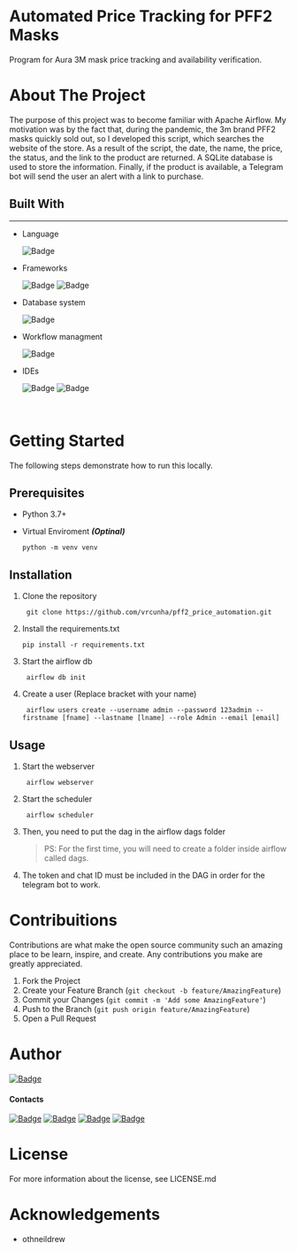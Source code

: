 # Automated Price Tracking for PFF2 Masks
Program for Aura 3M mask price tracking and availability verification.

# About The Project

The purpose of this project was to become familiar with Apache Airflow. My motivation was by the fact that, during the pandemic, the 3m brand PFF2 masks quickly sold out, so I developed this script, which searches the website of the store. As a result of the script, the date, the name, the price, the status, and the link to the product are returned. A SQLite database is used to store the information. Finally, if the product is available, a Telegram bot will send the user an alert with a link to purchase.

## Built With
-------------

- Language

    ![Badge](https://img.shields.io/badge/Python-FFD43B?style=for-the-badge&logo=python&logoColor=darkgreen)

- Frameworks

    ![Badge](https://img.shields.io/badge/Pandas-2C2D72?style=for-the-badge&logo=pandas&logoColor=white)
    ![Badge](https://img.shields.io/badge/Selenium-43B02A?style=for-the-badge&logo=Selenium&logoColor=white)

- Database system

    ![Badge](https://img.shields.io/badge/SQLite-07405E?style=for-the-badge&logo=sqlite&logoColor=white	)


- Workflow managment

    ![Badge](https://img.shields.io/badge/Airflow-017CEE?style=for-the-badge&logo=Apache%20Airflow&logoColor=white)

- IDEs

    ![Badge](https://img.shields.io/badge/Jupyter-F37626.svg?&style=for-the-badge&logo=Jupyter&logoColor=white)
    ![Badge](https://img.shields.io/badge/VSCode-0078D4?style=for-the-badge&logo=visual%20studio%20code&logoColor=white)

<br>


# Getting Started

The following steps demonstrate how to run this locally.

## Prerequisites    
- Python 3.7+

- Virtual Enviroment ***(Optinal)***

    `python -m venv venv`

## Installation

1. Clone the repository

        git clone https://github.com/vrcunha/pff2_price_automation.git

2. Install the requirements.txt

       pip install -r requirements.txt
 
3. Start the airflow db

        airflow db init

4. Create a user (Replace bracket with your name) 

        airflow users create --username admin --password 123admin --firstname [fname] --lastname [lname] --role Admin --email [email]

## Usage

1. Start the webserver

        airflow webserver

2. Start the scheduler

        airflow scheduler

3. Then, you need to put the dag in the airflow dags folder
    > PS: For the first time, you will need to create a folder inside airflow called dags.

4. The token and chat ID must be included in the DAG in order for the telegram bot to work.

# Contribuitions

Contributions are what make the open source community such an amazing place to be learn, inspire, and create. Any contributions you make are greatly appreciated.

1. Fork the Project
2. Create your Feature Branch (`git checkout -b feature/AmazingFeature`)
3. Commit your Changes (`git commit -m 'Add some AmazingFeature'`)
4. Push to the Branch (`git push origin feature/AmazingFeature`)
5. Open a Pull Request

# Author
[![Badge](https://img.shields.io/badge/Autor-Victor_Cunha-07405E?style=for-the-badge)](https://github.com/vrcunha/)

#### Contacts

[![Badge](https://img.shields.io/badge/Github-black?style=for-the-badge&logo=github)](https://github.com/vrcunha)
[![Badge](https://img.shields.io/badge/LinkedIn-blue?style=for-the-badge&logo=linkedin)](https://www.linkedin.com/in/victor-de-rezende-cunha)
[![Badge](https://img.shields.io/badge/Telegram-blue?style=for-the-badge&logo=telegram)](https://t.me/VictorRCunha)
[![Badge](https://img.shields.io/badge/Gmail-D14836?style=for-the-badge&logo=gmail&logoColor=white)](mailto:cunhavictorr@gmail.com)

# License

For more information about the license, see LICENSE.md

# Acknowledgements
- othneildrew
